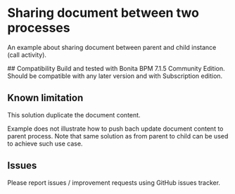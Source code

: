# Sharing document between two processes
An example about sharing document between parent and child instance (call activity).

## Compatibility
Build and tested with Bonita BPM 7.1.5 Community Edition.
Should be compatible with any later version and with Subscription edition.

## Known limitation
This solution duplicate the document content.

Example does not illustrate how to push bach update document content to parent process.
Note that same solution as from parent to child can be used to achieve such use case.

## Issues
Please report issues / improvement requests using GitHub issues tracker.
